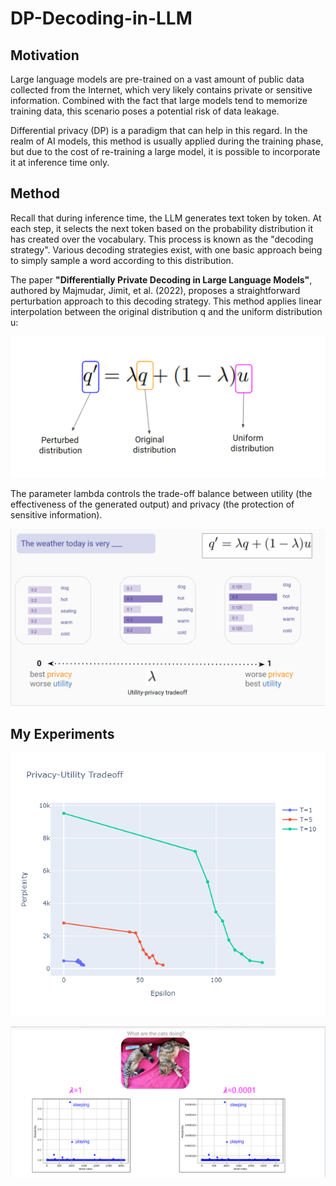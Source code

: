 # DP-Decoding-in-LLM



## Motivation

Large language models are pre-trained on a vast amount of public data collected from the Internet, which very likely contains private or sensitive information. Combined with the fact that large models tend to memorize training data, this scenario poses a potential risk of data leakage.

Differential privacy (DP) is a paradigm that can help in this regard. In the realm of AI models, this method is usually applied during the training phase, but due to the cost of re-training a large model, it is possible to incorporate it at inference time only.

## Method

Recall that during inference time, the LLM generates text token by token. At each step, it selects the next token based on the probability distribution it has created over the vocabulary. This process is known as the "decoding strategy". Various decoding strategies exist, with one basic approach being to simply sample a word according to this distribution. 

The paper **"Differentially Private Decoding in Large Language Models"**, authored by Majmudar, Jimit, et al. (2022), proposes a straightforward perturbation approach to this decoding strategy. 
This method applies linear interpolation between the original distribution q and the uniform
distribution u:

![BreadcrumbsDP-Decoding-in-LLM](https://github.com/OdedMous/DP-Decoding-in-LLM/blob/main/perturbatiation%20method.png)


The parameter lambda controls the trade-off balance between utility (the effectiveness of the generated output) and privacy  (the protection of sensitive information).

![BreadcrumbsDP-Decoding-in-LLM](https://github.com/OdedMous/DP-Decoding-in-LLM/blob/main/Utility-privacy%20tradeoff%20example.png)


## My Experiments

![BreadcrumbsDP-Decoding-in-LLM](https://github.com/OdedMous/DP-Decoding-in-LLM/blob/main/Utility-privacy%20tradeoff.png)



![BreadcrumbsDP-Decoding-in-LLM](https://github.com/OdedMous/DP-Decoding-in-LLM/blob/main/word%20probabilities.png)
